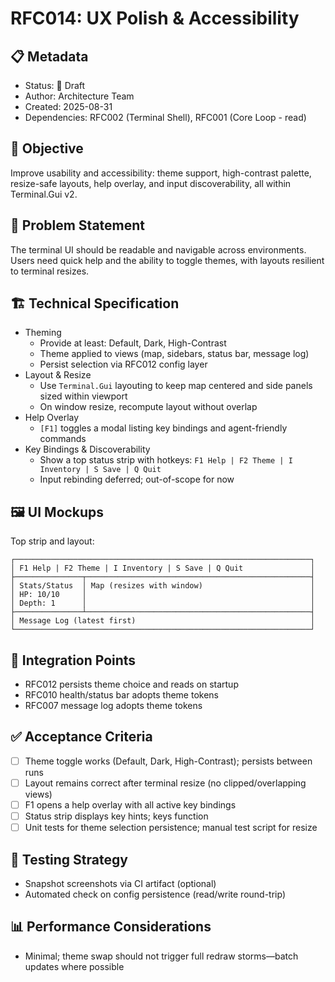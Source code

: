 # RFC014: UX Polish & Accessibility

## 📋 Metadata
- Status: 📝 Draft
- Author: Architecture Team
- Created: 2025-08-31
- Dependencies: RFC002 (Terminal Shell), RFC001 (Core Loop - read)

## 🎯 Objective
Improve usability and accessibility: theme support, high-contrast palette, resize-safe layouts, help overlay, and input discoverability, all within Terminal.Gui v2.

## 📖 Problem Statement
The terminal UI should be readable and navigable across environments. Users need quick help and the ability to toggle themes, with layouts resilient to terminal resizes.

## 🏗️ Technical Specification
- Theming
  - Provide at least: Default, Dark, High-Contrast
  - Theme applied to views (map, sidebars, status bar, message log)
  - Persist selection via RFC012 config layer
- Layout & Resize
  - Use `Terminal.Gui` layouting to keep map centered and side panels sized within viewport
  - On window resize, recompute layout without overlap
- Help Overlay
  - `[F1]` toggles a modal listing key bindings and agent-friendly commands
- Key Bindings & Discoverability
  - Show a top status strip with hotkeys: `F1 Help | F2 Theme | I Inventory | S Save | Q Quit`
  - Input rebinding deferred; out-of-scope for now

## 🖼️ UI Mockups
Top strip and layout:
```
┌──────────────────────────────────────────────────────────────────┐
│ F1 Help | F2 Theme | I Inventory | S Save | Q Quit               │
├───────────────┬──────────────────────────────────────────────────┤
│ Stats/Status  │ Map (resizes with window)                        │
│ HP: 10/10     │                                                  │
│ Depth: 1      │                                                  │
├───────────────┴──────────────────────────────────────────────────┤
│ Message Log (latest first)                                       │
└──────────────────────────────────────────────────────────────────┘
```

## 🔗 Integration Points
- RFC012 persists theme choice and reads on startup
- RFC010 health/status bar adopts theme tokens
- RFC007 message log adopts theme tokens

## ✅ Acceptance Criteria
- [ ] Theme toggle works (Default, Dark, High-Contrast); persists between runs
- [ ] Layout remains correct after terminal resize (no clipped/overlapping views)
- [ ] F1 opens a help overlay with all active key bindings
- [ ] Status strip displays key hints; keys function
- [ ] Unit tests for theme selection persistence; manual test script for resize

## 🧪 Testing Strategy
- Snapshot screenshots via CI artifact (optional)
- Automated check on config persistence (read/write round-trip)

## 📊 Performance Considerations
- Minimal; theme swap should not trigger full redraw storms—batch updates where possible
